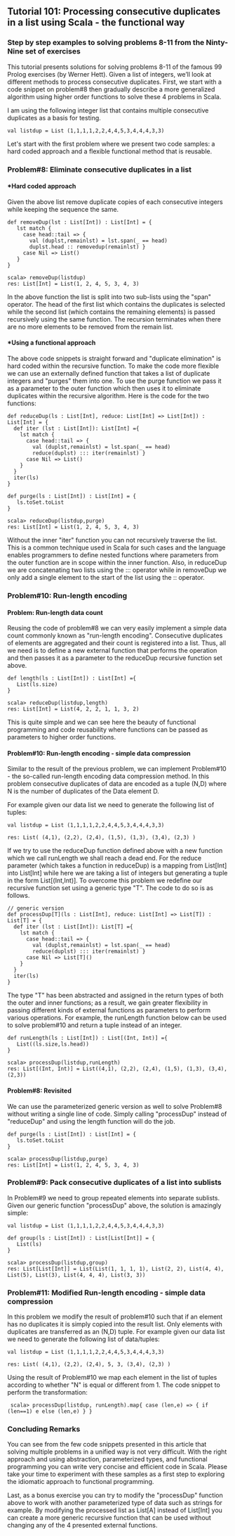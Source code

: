 ## Tutorial 101: Processing consecutive duplicates in a list using Scala - the functional way   
### Step by step examples to solving problems 8-11 from the Ninty-Nine set of exercises

This tutorial presents solutions for solving problems 8-11 of the famous 99 Prolog exercises (by Werner Hett). Given a list of integers, we’ll look at different methods to process consecutive duplicates. First, we start with a code snippet on problem\#8 then gradually describe a more generalized algorithm using higher order functions to solve these 4 problems in Scala.

I am using the following integer list that contains multiple consecutive duplicates as a basis for testing.

    val listdup = List (1,1,1,1,2,2,4,4,5,3,4,4,4,3,3)

Let's start with the first problem where we present two code samples: a hard coded approach and a flexible functional method that is reusable.

### Problem\#8: Eliminate consecutive duplicates in a list
#### *Hard coded approach 
Given the above list remove duplicate copies of each consecutive integers while keeping the sequence the same.

    def removeDup(lst : List[Int]) : List[Int] = {
       lst match {
         case head::tail => { 
           val (duplst,remainlst) = lst.span(_ == head)
           duplst.head :: removedup(remainlst) }
         case Nil => List()
       }
    }   

    scala> removeDup(listdup)
    res: List[Int] = List(1, 2, 4, 5, 3, 4, 3)

In the above function the list is split into two sub-lists using the "span" operator. The head of the first list which contains the duplicates is selected while the second list (which contains the remaining elements) is passed recursively using the same function. The recursion terminates when there are no more elements to be removed from the remain list.

#### *Using a functional approach
The above code snippets is straight forward and "duplicate elimination" is hard coded within the recursive function. To make the code more flexible we can use an externally defined function that takes a list of duplicate integers and "purges" them into one. To use the purge function we pass it as a parameter to the outer function which then uses it to eliminate duplicates within the recursive algorithm. Here is the code for the two functions:

    def reduceDup(ls : List[Int], reduce: List[Int] => List[Int]) : List[Int] = {
      def iter (lst : List[Int]): List[Int] ={
        lst match {
          case head::tail => { 
            val (duplst,remainlst) = lst.span(_ == head)
            reduce(duplst) ::: iter(remainlst) }
          case Nil => List()
        }
      }
      iter(ls)
    }

    def purge(ls : List[Int]) : List[Int] = {
       ls.toSet.toList
    }

    scala> reduceDup(listdup,purge)
    res: List[Int] = List(1, 2, 4, 5, 3, 4, 3)

Without the inner "iter" function you can not recursively traverse the list. This is a common technique used in Scala for such cases and the language enables programmers to define nested functions where parameters from the outer function are in scope within the inner function. Also, in reduceDup we are concatenating two lists using the ::: operator while in removeDup we only add a single element to the start of the list using the :: operator.

### Problem\#10: Run-length encoding 
#### Problem: Run-length data count
Reusing the code of problem\#8 we can very easily implement a simple data count commonly known as "run-length encoding". Consecutive duplicates of elements are aggregated and their count is registered into a list. Thus, all we need is to define a new external function that performs the operation and then passes it as a parameter to the reduceDup recursive function set above.

    def length(ls : List[Int]) : List[Int] ={
       List(ls.size)
    }
    
    scala> reduceDup(listdup,length)
    res: List[Int] = List(4, 2, 2, 1, 1, 3, 2)

This is quite simple and we can see here the beauty of functional programming and code reusability where functions can be passed as parameters to higher order functions.

#### Problem\#10: Run-length encoding - simple data compression 
Similar to the result of the previous problem, we can implement Problem\#10 - the so-called run-length encoding data compression method. In this problem consecutive duplicates of data are encoded as a tuple (N,D) where N is the number of duplicates of the Data element D.

For example given our data list we need to generate the following list of tuples:

    val listdup = List (1,1,1,1,2,2,4,4,5,3,4,4,4,3,3)
    
    res: List( (4,1), (2,2), (2,4), (1,5), (1,3), (3,4), (2,3) )
    
If we try to use the reduceDup function defined above with a new function which we call runLength we shall reach a dead end. For the reduce parameter (which takes a function in reduceDup) is a mapping from List[Int] into List[Int] while here we are taking a list of integers but generating a tuple in the form List[(Int,Int)]. To overcome this problem we redefine our recursive function set using a generic type "T". The code to do so is as follows.      
    
    // generic version
    def processDup[T](ls : List[Int], reduce: List[Int] => List[T]) : List[T] = {
      def iter (lst : List[Int]): List[T] ={
        lst match {
          case head::tail => { 
            val (duplst,remainlst) = lst.span(_ == head)
            reduce(duplst) ::: iter(remainlst) }
          case Nil => List[T]()
        }
      }
      iter(ls)
    }

The type "T" has been abstracted and assigned in the return types of both the outer and inner functions; as a result, we gain greater flexibility in passing different kinds of external functions as parameters to perform various operations. For example, the runLength function below can be used to solve problem\#10 and return a tuple instead of an integer.

    def runLength(ls : List[Int]) : List[(Int, Int)] ={
       List((ls.size,ls.head))
    } 

    scala> processDup(listdup,runLength)
    res: List[(Int, Int)] = List((4,1), (2,2), (2,4), (1,5), (1,3), (3,4), (2,3))

#### Problem\#8: Revisited
We can use the parameterized generic version as well to solve Problem\#8 without writing a single line of code. Simply calling "processDup" instead of "reduceDup" and using the length function will do the job.

    def purge(ls : List[Int]) : List[Int] = {
       ls.toSet.toList
    }

    scala> processDup(listdup,purge)
    res: List[Int] = List(1, 2, 4, 5, 3, 4, 3)

### Problem\#9: Pack consecutive duplicates of a list into sublists
In Problem\#9 we need to group repeated elements into separate sublists. Given our generic function "processDup" above, the solution is amazingly simple:

    val listdup = List (1,1,1,1,2,2,4,4,5,3,4,4,4,3,3)
    
    def group(ls : List[Int]) : List[List[Int]] = {
       List(ls)
    }
    
    scala> processDup(listdup,group)
    res: List[List[Int]] = List(List(1, 1, 1, 1), List(2, 2), List(4, 4), List(5), List(3), List(4, 4, 4), List(3, 3))

### Problem\#11: Modified Run-length encoding - simple data compression 
In this problem we modify the result of problem\#10 such that if an element has no duplicates it is simply copied into the result list. Only elements with duplicates are transferred as an (N,D) tuple. For example given our data list we need to generate the following list of data/tuples:

    val listdup = List (1,1,1,1,2,2,4,4,5,3,4,4,4,3,3)
    
    res: List( (4,1), (2,2), (2,4), 5, 3, (3,4), (2,3) )

Using the result of Problem\#10 we map each element in the list of tuples according to whether "N" is equal or different from 1. The code snippet to perform the transformation:

     scala> processDup(listdup, runLength).map{ case (len,e) => { if (len==1) e else (len,e) } } 

### Concluding Remarks
You can see from the few code snippets presented in this article that solving multiple problems in a unified way is not very difficult. With the right approach and using abstraction, parameterized types, and functional programming you can write very concise and efficient code in Scala. Please take your time to experiment with these samples as a first step to exploring the idiomatic approach to functional programming.

Last, as a bonus exercise you can try to modify the "processDup" function above to work with another parameterized type of data such as strings for example. By modifying the processed list as List[A] instead of List[Int] you can create a more generic recursive function that can be used without changing any of the 4 presented external functions.   
